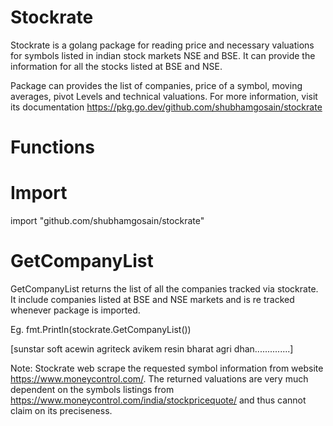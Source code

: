 # Stockrate

Stockrate is a golang package for reading price and necessary valuations for symbols listed in indian stock markets NSE and BSE. It can provide the information for all the stocks listed at BSE and NSE.
 
Package can provides the list of companies, price of a symbol, moving averages, pivot Levels and technical valuations. For more information, visit its documentation https://pkg.go.dev/github.com/shubhamgosain/stockrate  

# Functions

# Import

   import "github.com/shubhamgosain/stockrate"

# GetCompanyList

GetCompanyList returns the list of all the companies tracked via stockrate. It include companies listed at BSE and NSE markets and is re tracked whenever package is imported.

Eg. 
   fmt.Println(stockrate.GetCompanyList())
   
   [sunstar soft acewin agriteck avikem resin bharat agri dhan..............]

Note: Stockrate web scrape the requested symbol information from website https://www.moneycontrol.com/. The returned valuations are very much dependent on the symbols listings from https://www.moneycontrol.com/india/stockpricequote/ and thus cannot claim on its preciseness. 
